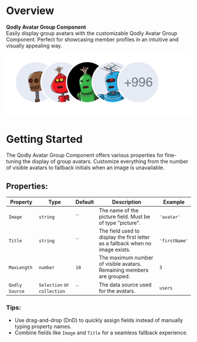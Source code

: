 # Overview

**Qodly Avatar Group Component**  
Easily display group avatars with the customizable Qodly Avatar Group Component. Perfect for showcasing member profiles in an intuitive and visually appealing way.

![Group Avatar Component](public/groupAvatar.png)

# Getting Started

The Qodly Avatar Group Component offers various properties for fine-tuning the display of group avatars.
Customize everything from the number of visible avatars to fallback initials when an image is unavailable.

## Properties:

| Property       | Type                        | Default | Description                                                                    | Example       |
| -------------- | --------------------------- | ------- | ------------------------------------------------------------------------------ | ------------- |
| `Image`        | `string`                    | ``      | The name of the picture field. Must be of type "picture".                      | `'avatar'`    |
| `Title`        | `string`                    | ``      | The field used to display the first letter as a fallback when no image exists. | `'firstName'` |
| `MaxLength`    | `number`                    | `10`    | The maximum number of visible avatars. Remaining members are grouped.          | `3`           |
| `Qodly Source` | `Selection` or `collection` | ``      | The data source used for the avatars.                                          | `users`       |

### Tips:

- Use drag-and-drop (DnD) to quickly assign fields instead of manually typing property names.
- Combine fields like `Image` and `Title` for a seamless fallback experience.
